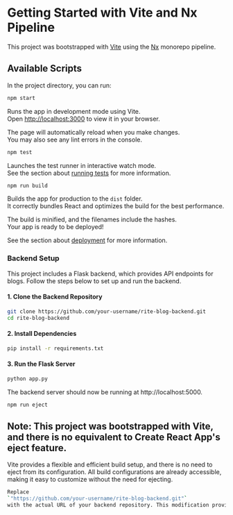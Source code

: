 # Getting Started with Vite and Nx Pipeline

This project was bootstrapped with [Vite](https://vitejs.dev/) using the [Nx](https://nx.dev/) monorepo pipeline.

## Available Scripts

In the project directory, you can run:

```bash
npm start
```

Runs the app in development mode using Vite.\
Open [http://localhost:3000](http://localhost:3000) to view it in your browser.

The page will automatically reload when you make changes.\
You may also see any lint errors in the console.

```bash
npm test
```

Launches the test runner in interactive watch mode.\
See the section about [running tests](https://vitejs.dev/guide/testing) for more information.

```bash
npm run build
```

Builds the app for production to the `dist` folder.\
It correctly bundles React and optimizes the build for the best performance.

The build is minified, and the filenames include the hashes.\
Your app is ready to be deployed!

See the section about [deployment](https://vitejs.dev/guide/build.html) for more information.

### Backend Setup

This project includes a Flask backend, which provides API endpoints for blogs. Follow the steps below to set up and run the backend.

#### 1. Clone the Backend Repository

```bash
git clone https://github.com/your-username/rite-blog-backend.git
cd rite-blog-backend
```
#### 2. Install Dependencies
```bash
pip install -r requirements.txt
```
#### 3. Run the Flask Server
```bash
python app.py
```
The backend server should now be running at http://localhost:5000.
```bash
npm run eject
```
## Note: This project was bootstrapped with Vite, and there is no equivalent to Create React App's eject feature.

Vite provides a flexible and efficient build setup, and there is no need to eject from its configuration. All build configurations are already accessible, making it easy to customize without the need for ejecting.


```bash
Replace 
`"https://github.com/your-username/rite-blog-backend.git"`
with the actual URL of your backend repository. This modification provides clear instructions on how to set up and run the Flask backend along with the React frontend.
```